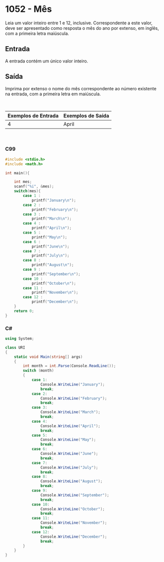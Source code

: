 # 1052 - Mês

Leia um valor inteiro entre 1 e 12, inclusive. Correspondente a este valor, deve ser apresentado como resposta o mês do ano por extenso, em inglês, com a primeira letra maiúscula.

## Entrada

A entrada contém um único valor inteiro.

## Saída

Imprima por extenso o nome do mês correspondente ao número existente na entrada, com a primeira letra em maiúscula.

&nbsp;

| Exemplos de Entrada | Exemplos de Saída |
| ------------------- | ----------------- |
| 4                   | April             |

&nbsp;

### C99

```c
#include <stdio.h>
#include <math.h>

int main(){

    int mes;
    scanf("%i", &mes);
    switch(mes){
        case 1 :
            printf("January\n");
        case 2 :
            printf("February\n");
        case 3 :
            printf("March\n");
        case 4 :
            printf("April\n");
        case 5 :
            printf("May\n");
        case 6 :
            printf("June\n");
        case 7 :
            printf("July\n");
        case 8 :
            printf("August\n");
        case 9 :
            printf("September\n");
        case 10 :
            printf("October\n");
        case 11 :
            printf("November\n");
        case 12 :
            printf("December\n");
    }
    return 0;
}
```

### C#

```cs
using System;

class URI
{
    static void Main(string[] args)
    {
        int month = int.Parse(Console.ReadLine());
        switch (month)
        {
            case 1:
                Console.WriteLine("January");
                break;
            case 2:
                Console.WriteLine("February");
                break;
            case 3:
                Console.WriteLine("March");
                break;
            case 4:
                Console.WriteLine("April");
                break;
            case 5:
                Console.WriteLine("May");
                break;
            case 6:
                Console.WriteLine("June");
                break;
            case 7:
                Console.WriteLine("July");
                break;
            case 8:
                Console.WriteLine("August");
                break;
            case 9:
                Console.WriteLine("September");
                break;
            case 10:
                Console.WriteLine("October");
                break;
            case 11:
                Console.WriteLine("November");
                break;
            case 12:
                Console.WriteLine("December");
                break;
        }
    }
}
```
